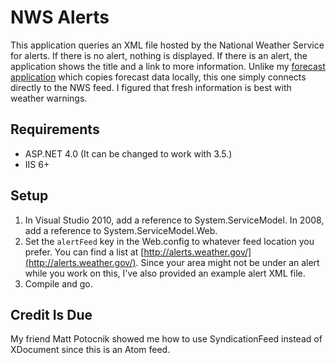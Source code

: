 NWS Alerts
==========

This application queries an XML file hosted by the National Weather Service for alerts.  If there is no alert, nothing is displayed.  If there is an alert, the application shows the title and a link to more information.  Unlike my [forecast application](https://github.com/mrcoulson/ASP.NET-National-Weather-Service-Parser) which copies forecast data locally, this one simply connects directly to the NWS feed.  I figured that fresh information is best with weather warnings.

Requirements
------------

- ASP.NET 4.0 (It can be changed to work with 3.5.)
- IIS 6+

Setup
-----

1) In Visual Studio 2010, add a reference to System.ServiceModel.  In 2008, add a reference to System.ServiceModel.Web.
2) Set the `alertFeed` key in the Web.config to whatever feed location you prefer.  You can find a list at [http://alerts.weather.gov/](http://alerts.weather.gov/).  Since your area might not be under an alert while you work on this, I've also provided an example alert XML file.
3) Compile and go.

Credit Is Due
-------------

My friend Matt Potocnik showed me how to use SyndicationFeed instead of XDocument since this is an Atom feed.